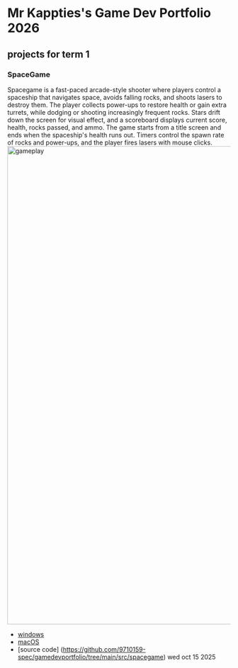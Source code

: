# Mr Kappties's Game Dev Portfolio 2026

## projects for term 1 

### SpaceGame

Spacegame is a fast-paced arcade-style shooter where players control a spaceship that navigates space, avoids falling rocks, and shoots lasers to destroy them. The player collects power-ups to restore health or gain extra turrets, while dodging or shooting increasingly frequent rocks. Stars drift down the screen for visual effect, and a scoreboard displays current score, health, rocks passed, and ammo. The game starts from a title screen and ends when the spaceship's health runs out. Timers control the spawn rate of rocks and power-ups, and the player fires lasers with mouse clicks.
<img width="1920" height="1080" alt="gameplay" src="https://github.com/user-attachments/assets/97c3199f-e7a2-4916-a101-e191bf988ce7" />


* [windows](src/spacegame/macos-x86_64.zip)
* [macOS](src/spacegame/macos-x86_64.zip)
* [source code] (https://github.com/9710159-spec/gamedevportfolio/tree/main/src/spacegame)
wed oct 15 2025
